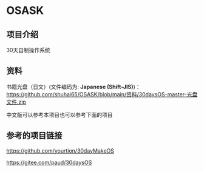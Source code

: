 # OSASK

## 项目介绍

30天自制操作系统

## 资料

书籍光盘（日文）(文件编码为: **Japanese (Shift-JIS)**)：
 https://github.com/shuhai65/OSASK/blob/main/资料/30daysOS-master-光盘文件.zip 

中文版可以参考本项目也可以参考下面的项目

## 参考的项目链接

https://github.com/yourtion/30dayMakeOS

https://gitee.com/paud/30daysOS

